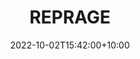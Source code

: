 ---
date: 2022-10-02T15:42:00+10:00
description: The only found objects - a rubberband and some twigs.
draft: false
icon: 2022-10-02-reprage.png
language: en
title: REPRAGE
link: https://reprage.com

---